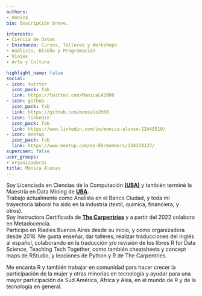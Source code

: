 ```yaml
---
authors:
- monica
bio: Descripción breve. 

interests:
- Ciencia de Datos
- Enseñanza: Cursos, Talleres y Workshops 
- Análisis, Diseño y Programación
- Viajes 
- Arte y Cultura

highlight_name: false
social:
- icon: twitter
  icon_pack: fab
  link: https://twitter.com/MonicaLA2000
- icon: github
  icon_pack: fab
  link: https://github.com/monialo2000
- icon: linkedin
  icon_pack: fab
  link: https://www.linkedin.com/in/monica-alonso-12448510/
- icon: meetup
  icon_pack: fab
  link: https://www.meetup.com/es-ES/members/224378137/
superuser: false
user_groups: 
- organizadoras
title: Mónica Alonso
---
```


Soy Licenciada en Ciencias de la Computación [<span style="font-weight:bold;">(UBA)</span>](https://exactas.uba.ar/ensenanza/carreras-de-grado/ciencias-de-la-computacion/) y también terminé la Maestría en Data Mining de [<span style="font-weight:bold;">UBA</span>](http://datamining.dc.uba.ar/datamining/).    
Trabajo actualmente como Analista en el Banco Ciudad, y toda mi trayectoria laboral ha sido en la industria (textil, química, financiera, y otros).   
Soy Instructora Certificada de [<span style="font-weight:bold;">The Carpentries</span>](https://carpentries.org/instructors/) y a partir del 2022 colaboro en Metadocencia.      
Participo en Rladies Buenos Aires desde su inicio, y como organizadora desde 2018. Me gusta enseñar, dar talleres, realizar traducciones del Inglés al español, colaborando en la traducción y/o revisión de los libros R for Data Science, Teaching Tech Together, como también cheatsheets y concept maps de RStudio, y lecciones de Python y R de The Carpentries.  

Me encanta R y también trabajar en comunidad para hacer crecer la participación de la mujer y otras minorías en tecnología y ayudar para una mayor participación de Sud América, Africa y Asia,  en el mundo de R y de la tecnología en general.
